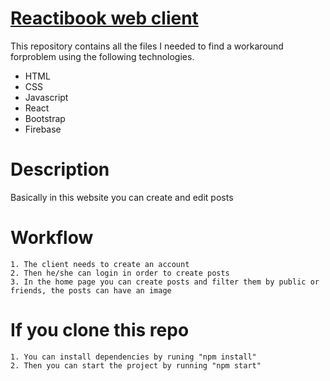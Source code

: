 # [Reactibook web client](https://reactibook-we-client.herokuapp.com/)

This repository contains all the files I needed to find a workaround forproblem using the following technologies.

  - HTML
  - CSS
  - Javascript
  - React
  - Bootstrap
  - Firebase

# Description

Basically in this website you can create and edit posts

# Workflow

    1. The client needs to create an account
    2. Then he/she can login in order to create posts
    3. In the home page you can create posts and filter them by public or friends, the posts can have an image

# If you clone this repo

    1. You can install dependencies by runing "npm install"
    2. Then you can start the project by running "npm start"